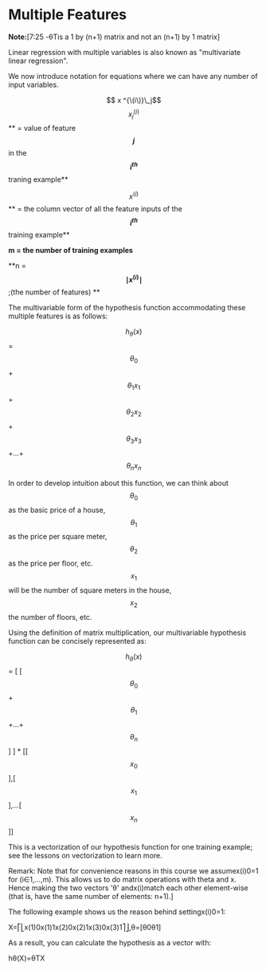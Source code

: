 # Multiple Features

**Note:**\[7:25 -θTis a 1 by \(n+1\) matrix and not an \(n+1\) by 1 matrix\]

Linear regression with multiple variables is also known as "multivariate linear regression".

We now introduce notation for equations where we can have any number of input variables.

$$ x ^{\(i\)}\_j$$$$ x_j^{(i)}$$** = value of feature **$$j$$** in the **$$i^{th}$$** traning example**

$$x^{(i)}$$** = the column vector of all the feature inputs of the **$$i^{th}$$** training example**

**m = the number of training examples**

**n = **$$ \mid x^{(i)} \mid$$**;\(the number of features\) **

The multivariable form of the hypothesis function accommodating these multiple features is as follows:

$$h_\theta(x)$$ = $$\theta_0$$+$$ \theta_{1}x_{1}$$+ $$ \theta_{2}x_{2}$$+ $$\theta_{3}x_{3}$$+...+ $$ \theta_{n}x_{n}$$

In order to develop intuition about this function, we can think about $$\theta_{0}$$ as the basic price of a house, $$\theta_{1}$$ as the price per square meter, $$\theta_{2}$$ as the price per floor, etc. $$x_{1}$$ will be the number of square meters in the house, $$x_{2}$$ the number of floors, etc.

Using the definition of matrix multiplication, our multivariable hypothesis function can be concisely represented as:

$$h_{\theta}(x)$$ = \[ \[ $$\theta_{0}$$+$$\theta_{1}$$+...+$$\theta_{n}$$ \] \] \* \[\[$$x_{0}$$\],\[$$x_{1}$$\],...\[$$x_{n}$$\]\]

This is a vectorization of our hypothesis function for one training example; see the lessons on vectorization to learn more.

Remark: Note that for convenience reasons in this course we assumex\(i\)0=1 for \(i∈1,…,m\). This allows us to do matrix operations with theta and x. Hence making the two vectors 'θ' andx\(i\)match each other element-wise \(that is, have the same number of elements: n+1\).\]

The following example shows us the reason behind settingx\(i\)0=1:

X=⎡⎣x\(1\)0x\(1\)1x\(2\)0x\(2\)1x\(3\)0x\(3\)1⎤⎦,θ=\[θ0θ1\]

As a result, you can calculate the hypothesis as a vector with:

hθ\(X\)=θTX

